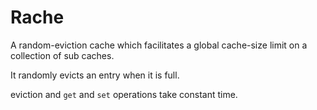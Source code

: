 # Rache

A random-eviction cache which facilitates a global cache-size limit on a collection of sub caches.

It randomly evicts an entry when it is full.

eviction and `get` and `set` operations take constant time.
